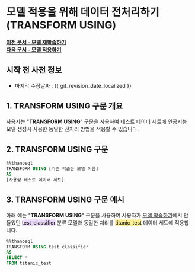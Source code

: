 # __모델 적용을 위해 데이터 전처리하기 (TRANSFORM USING)__

**[이전 문서 - 모델 재학습하기](/how-to_guides/modelling/FIT_MODEL_SYNTAX/)**  
**[다음 문서 - 모델 적용하기](/how-to_guides/modelling/PREDICT_MODEL_SYNTAX/)**

## 시작 전 사전 정보

- 마지막 수정날짜 : {{ git_revision_date_localized }}

## __1. TRANSFORM USING 구문 개요__

사용자는 "__TRANSFORM USING__" 구문을 사용하여 테스트 데이터 세트에 인공지능 모델 생성시 사용한 동일한 전처리 방법을 적용할 수 있습니다. 

## __2. TRANSFORM USING 구문__ 
```sql
%%thanosql
TRANSFORM USING [기존 학습한 모델 이름]
AS
[사용할 테스트 데이터 세트]
```

## __3. TRANSFORM USING 구문 예시__ 
아래 예는 "__TRANSFORM USING__" 구문을 사용하여 사용자가 [모델 학습하기](/how-to_guides/modelling/BUILD_MODEL_SYNTAX/)에서 만들었던 <mark style="background-color:#E9D7FD ">test_classifier</mark> 분류 모델과 동일한 처리를  <mark style="background-color:#FFEC92 ">titanic_test</mark> 데이터 세트에 적용합니다.

```sql
%%thanosql
TRANSFORM USING test_classifier 
AS 
SELECT * 
FROM titanic_test 
```
